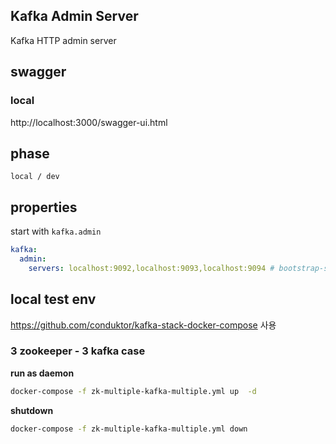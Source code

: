 ## Kafka Admin Server
Kafka HTTP admin server

## swagger
### local
http://localhost:3000/swagger-ui.html

## phase
`local / dev`

## properties
start with `kafka.admin` 
```yaml
kafka:
  admin:
    servers: localhost:9092,localhost:9093,localhost:9094 # bootstrap-servers
```

## local test env
https://github.com/conduktor/kafka-stack-docker-compose 사용 

### 3 zookeeper - 3 kafka case
**run as daemon**
```bash
docker-compose -f zk-multiple-kafka-multiple.yml up  -d
```
**shutdown**
```bash
docker-compose -f zk-multiple-kafka-multiple.yml down
```
